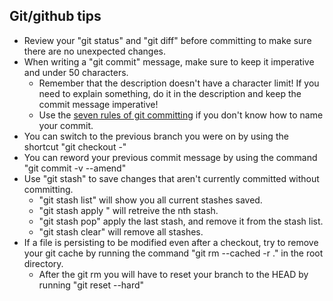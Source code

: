 ## Git/github tips
- Review your "git status" and "git diff" before committing to make sure there are no unexpected changes.
- When writing a "git commit" message, make sure to keep it imperative and under 50 characters.
  - Remember that the description doesn't have a character limit! If you need to explain something, do it in the description and keep the commit message imperative!
  - Use the [seven rules of git committing](http://chris.beams.io/posts/git-commit/#seven-rules) if you don't know how to name your commit.
- You can switch to the previous branch you were on by using the shortcut "git checkout -"
- You can reword your previous commit message by using the command "git commit -v --amend"
- Use "git stash" to save changes that aren't currently committed without committing.
  - "git stash list" will show you all current stashes saved.
  - "git stash apply <n>" will retreive the nth stash.
  - "git stash pop" apply the last stash, and remove it from the stash list.
  - "git stash clear" will remove all stashes.
- If a file is persisting to be modified even after a checkout, try to remove your git cache by running the command "git rm --cached -r ." in the root directory.
  - After the git rm you will have to reset your branch to the HEAD by running "git reset --hard"
